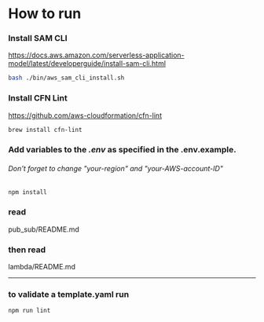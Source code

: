 # How to run

### Install SAM CLI
https://docs.aws.amazon.com/serverless-application-model/latest/developerguide/install-sam-cli.html

```sh
bash ./bin/aws_sam_cli_install.sh 
```

### Install CFN Lint
https://github.com/aws-cloudformation/cfn-lint

```sh
brew install cfn-lint
```

### Add variables to the *.env* as specified in the .env.example.
###### Don't forget to change "your-region" and "your-AWS-account-ID"

```sh
npm install
```

### read
pub_sub/README.md
### then read
lambda/README.md

---


### to validate a template.yaml run
```sh
npm run lint
```



